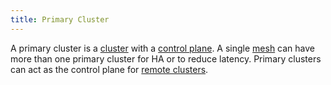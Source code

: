 ```yaml
---
title: Primary Cluster
---
```


A primary cluster is a [cluster](/docs/reference/glossary/#cluster) with a
[control plane](/docs/reference/glossary/#control-plane). A single
[mesh](/docs/reference/glossary/#service-mesh) can have more than
one primary cluster for HA or to reduce latency. Primary clusters can act as the
control plane for [remote clusters](/docs/reference/glossary/#remote-cluster).

